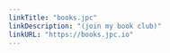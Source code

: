 ```yaml
---
linkTitle: "books.jpc"
linkDescription: "(join my book club)"
linkURL: "https://books.jpc.io"
---
```

